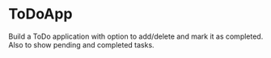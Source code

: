 # ToDoApp
Build a ToDo application with option to add/delete and mark it as completed. Also to show pending and completed tasks.

